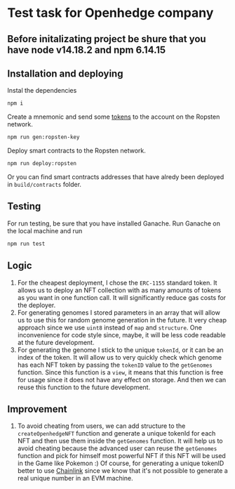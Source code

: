 # Test task for Openhedge company
## Before initalizating project be shure that you have node v14.18.2 and npm 6.14.15

## Installation and deploying
Instal the dependencies
```sh
npm i
```

Create a mnemonic and send some [tokens](https://faucet.ropsten.be/) to the account on the Ropsten network.
```sh
npm run gen:ropsten-key
```

Deploy smart contracts to the Ropsten network.
```sh
npm run deploy:ropsten
```
Or you can find smart contracts addresses that have alredy been deployed in `build/contracts` folder.

## Testing
For run testing, be sure that you have installed Ganache. Run Ganache on the local machine and run
```sh
npm run test
```

## Logic
1. For the cheapest deployment, I chose the `ERC-1155` standard token. It allows us to deploy an NFT collection with as many amounts of tokens as you want in one function call. It will significantly reduce gas costs for the deployer.
2. For generating genomes I stored parameters in an array that will allow us to use this for random genome generation in the future. It very cheap approach since we use `uint8` instead of `map` and `structure`. One inconvenience for code style since, maybe, it will be less code readable at the future development.
3. For generating the genome I stick to the unique `tokenId`, or it can be an index of the token. It will allow us to very quickly check which genome has each NFT token by passing the `tokenID` value to the `getGenomes` function. Since this function is a `view`, it means that this function is free for usage since it does not have any effect on storage. And then we can reuse this function to the future development.

## Improvement
1. To avoid cheating from users, we can add structure to the `createOpenhedgeNFT` function and generate a unique tokenId for each NFT and then use them inside the `getGenomes` function. It will help us to avoid cheating because the advanced user can reuse the `getGenomes` function and pick for himself most powerful NFT if this NFT will be used in the Game like Pokemon :) 
Of course, for generating a unique tokenID better to use [Chainlink](https://docs.chain.link/docs/vrf/v2/introduction/) since we know that it's not possible to generate a real unique number in an EVM machine. 


    